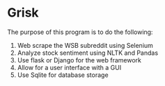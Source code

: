 # Grisk

The purpose of this program is to do the following:

1. Web scrape the WSB subreddit using Selenium
2. Analyze stock sentiment using NLTK and Pandas
3. Use flask or Django for the web framework
4. Allow for a user interface with a GUI
5. Use Sqlite for database storage